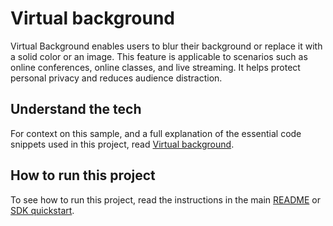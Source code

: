 # Virtual background
Virtual Background enables users to blur their background or replace it with a solid color or an image. This feature is applicable to scenarios such as online conferences, online classes, and live streaming. It helps protect personal privacy and reduces audience distraction.

## Understand the tech

For context on this sample, and a full explanation of the essential code snippets used in this project, read [Virtual background](https://docs-beta.agora.io/en/video-calling/enable-features/virtual-background?platform=react-js).


## How to run this project

To see how to run this project, read the instructions in the main [README](../../readme.md) or [SDK quickstart](https://docs-beta.agora.io/en/video-calling/get-started/get-started-sdk).

